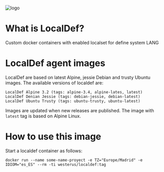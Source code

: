 ![logo](https://hsto.org/files/064/f34/34b/064f3434bba04ad3bb7fbcd091ad810c.png)

# What is LocalDef?

Custom docker containers with enabled localset for define system LANG

# LocalDef agent images

LocalDef are based on latest Alpine, jessie Debian and trusty Ubuntu images. The available versions of localdef are:

    LocalDef Alpine 3.2 (tags: alpine-3.4, alpine-lates, latest)
    LocalDef Denian Jessie (tags: debian-jessie, debian-latest)  
    LocalDef Ubuntu Trusty (tags: ubuntu-trusty, ubuntu-latest)

Images are updated when new releases are published. The image with ``latest`` tag is based on Alpine Linux.

# How to use this image

Start a localdef container as follows:

    docker run --name some-name-proyect -e TZ="Europe/Madrid" -e IDIOM="es_ES" --rm -ti westerus/localdef:tag
